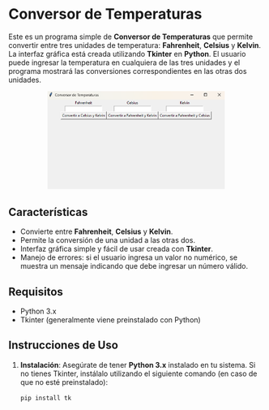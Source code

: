 # Conversor de Temperaturas

Este es un programa simple de **Conversor de Temperaturas** que permite convertir entre tres unidades de temperatura: **Fahrenheit**, **Celsius** y **Kelvin**. La interfaz gráfica está creada utilizando **Tkinter** en **Python**. El usuario puede ingresar la temperatura en cualquiera de las tres unidades y el programa mostrará las conversiones correspondientes en las otras dos unidades.

<p align="center"> <img src="screenshot.png" alt="Conversor de Temperaturas" width="350"> </p>

## Características

- Convierte entre **Fahrenheit**, **Celsius** y **Kelvin**.
- Permite la conversión de una unidad a las otras dos.
- Interfaz gráfica simple y fácil de usar creada con **Tkinter**.
- Manejo de errores: si el usuario ingresa un valor no numérico, se muestra un mensaje indicando que debe ingresar un número válido.

## Requisitos

- Python 3.x
- Tkinter (generalmente viene preinstalado con Python)

## Instrucciones de Uso

1. **Instalación**: Asegúrate de tener **Python 3.x** instalado en tu sistema. Si no tienes Tkinter, instálalo utilizando el siguiente comando (en caso de que no esté preinstalado):

   ```bash
   pip install tk
